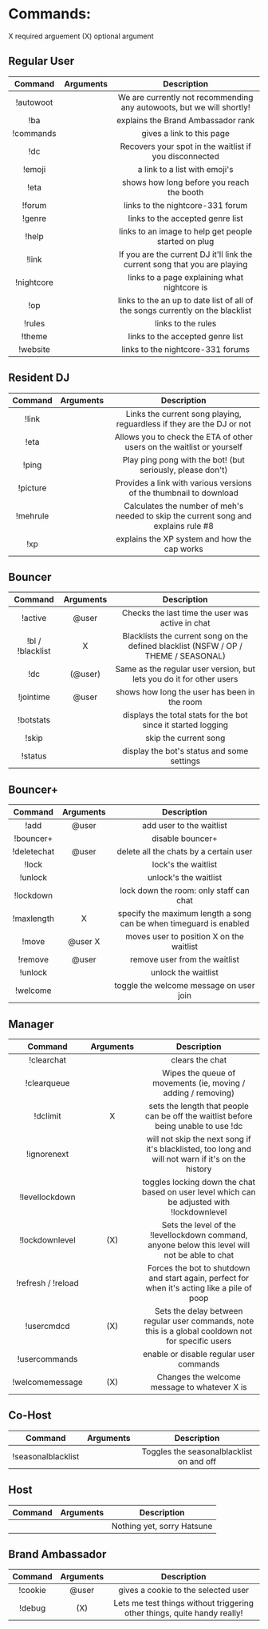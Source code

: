 Commands:
=========

X required arguement
(X) optional argument

Regular User
----

|Command | Arguments |  Description |
|:------:|:---------:|:--------------------------------------:|
|!autowoot | | We are currently not recommending any autowoots, but we will shortly! |
|!ba | | explains the Brand Ambassador rank |
|!commands | | gives a link to this page |
|!dc | | Recovers your spot in the waitlist if you disconnected |
|!emoji | | a link to a list with emoji's |
|!eta | | shows how long before you reach the booth |
|!forum | | links to the nightcore-331 forum |
|!genre | | links to the accepted genre list |
|!help | | links to an image to help get people started on plug |
|!link | | If you are the current DJ it'll link the current song that you are playing |
|!nightcore | | links to a page explaining what nightcore is |
|!op | | links to the an up to date list of all of the songs currently on the blacklist |
|!rules | | links to the rules |
|!theme | | links to the accepted genre list |
|!website | | links to the nightcore-331 forums |

Resident DJ
-----------

|Command | Arguments |  Description |
|:------:|:---------:|:--------------------------------------:|
|!link | | Links the current song playing, reguardless if they are the DJ or not |
|!eta | | Allows you to check the ETA of other users on the waitlist or yourself |
|!ping | | Play ping pong with the bot! (but seriously, please don't) |
|!picture | | Provides a link with various versions of the thumbnail to download |
|!mehrule | | Calculates the number of meh's needed to skip the current song and explains rule #8 |
|!xp | | explains the XP system and how the cap works |

Bouncer
-------

|Command | Arguments |  Description |
|:------:|:---------:|:--------------------------------------:|
|!active | @user | Checks the last time the user was active in chat |
|!bl / !blacklist | X | Blacklists the current song on the defined blacklist (NSFW / OP / THEME / SEASONAL) |
|!dc | (@user) | Same as the regular user version, but lets you do it for other users |
|!jointime | @user | shows how long the user has been in the room |
|!botstats | | displays the total stats for the bot since it started logging |
|!skip | | skip the current song |
|!status | | display the bot's status and some settings |

Bouncer+
--------

|Command | Arguments |  Description |
|:------:|:---------:|:--------------------------------------:|
|!add | @user | add user to the waitlist |
|!bouncer+ | | disable bouncer+ |
|!deletechat | @user | delete all the chats by a certain user |
|!lock | | lock's the waitlist |
|!unlock | | unlock's the waitlist |
|!lockdown | | lock down the room: only staff can chat |
|!maxlength | X | specify the maximum length a song can be when timeguard is enabled |
|!move | @user X | moves user to position X on the waitlist |
|!remove | @user | remove user from the waitlist |
|!unlock | | unlock the waitlist |
|!welcome | | toggle the welcome message on user join |

Manager
-------

|Command | Arguments |  Description |
|:------:|:---------:|:--------------------------------------:|
|!clearchat | |clears the chat |
|!clearqueue | | Wipes the queue of movements (ie, moving / adding / removing) |
|!dclimit | X | sets the length that people can be off the waitlist before being unable to use !dc |
|!ignorenext | | will not skip the next song if it's blacklisted, too long and will not warn if it's on the history |
|!levellockdown | | toggles locking down the chat based on user level which can be adjusted with !lockdownlevel |
|!lockdownlevel | (X) | Sets the level of the !levellockdown command, anyone below this level will not be able to chat |
|!refresh / !reload | | Forces the bot to shutdown and start again, perfect for when it's acting like a pile of poop |
|!usercmdcd | (X) | Sets the delay between regular user commands, note this is a global cooldown not for specific users |
|!usercommands | | enable or disable regular user commands|
|!welcomemessage | (X) | Changes the welcome message to whatever X is |

Co-Host
-------

|Command | Arguments |  Description |
|:------:|:---------:|:--------------------------------------:|
|!seasonalblacklist | | Toggles the seasonalblacklist on and off |

Host
-------

|Command | Arguments |  Description |
|:------:|:---------:|:--------------------------------------:|
| | | Nothing yet, sorry Hatsune |

Brand Ambassador
-------

|Command | Arguments |  Description |
|:------:|:---------:|:--------------------------------------:|
|!cookie | @user | gives a cookie to the selected user |
|!debug | (X) | Lets me test things without triggering other things, quite handy really! |










